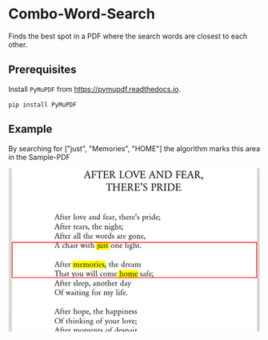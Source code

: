 # Combo-Word-Search
Finds the best spot in a PDF where the search words are closest to each other.
## Prerequisites
Install `PyMuPDF` from https://pymupdf.readthedocs.io.
```
pip install PyMuPDF
```
## Example
By searching for ["just", "Memories", "HOME"] the algorithm marks this area in 
the Sample-PDF

![Example](img/example.png)